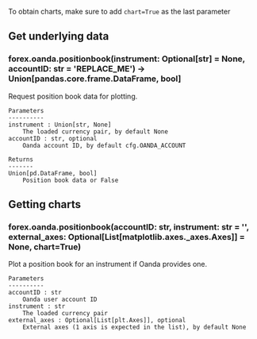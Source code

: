 To obtain charts, make sure to add `chart=True` as the last parameter

## Get underlying data 
### forex.oanda.positionbook(instrument: Optional[str] = None, accountID: str = 'REPLACE_ME') -> Union[pandas.core.frame.DataFrame, bool]

Request position book data for plotting.

    Parameters
    ----------
    instrument : Union[str, None]
        The loaded currency pair, by default None
    accountID : str, optional
        Oanda account ID, by default cfg.OANDA_ACCOUNT

    Returns
    -------
    Union[pd.DataFrame, bool]
        Position book data or False

## Getting charts 
### forex.oanda.positionbook(accountID: str, instrument: str = '', external_axes: Optional[List[matplotlib.axes._axes.Axes]] = None, chart=True)

Plot a position book for an instrument if Oanda provides one.

    Parameters
    ----------
    accountID : str
        Oanda user account ID
    instrument : str
        The loaded currency pair
    external_axes : Optional[List[plt.Axes]], optional
        External axes (1 axis is expected in the list), by default None
